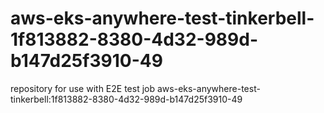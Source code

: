 # aws-eks-anywhere-test-tinkerbell-1f813882-8380-4d32-989d-b147d25f3910-49
repository for use with E2E test job aws-eks-anywhere-test-tinkerbell:1f813882-8380-4d32-989d-b147d25f3910-49
